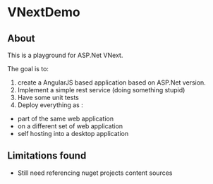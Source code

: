 VNextDemo
=========

About
-----

This is a playground for ASP.Net VNext.

The goal is to:

1. create a AngularJS based application based on ASP.Net version.
2. Implement a simple rest service (doing something stupid)
3. Have some unit tests
4. Deploy everything as :
 - part of the same web application
 - on a different set of web application
 - self hosting into a desktop application


Limitations found
-----------------

- Still need referencing nuget projects content sources
